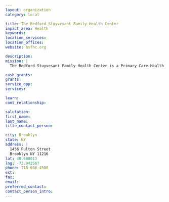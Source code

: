 ```yaml
---
layout: organization
category: local

title: The Bedford Stuyvesant Family Health Center
impact_area: Health
keywords: 
location_services: 
location_offices: 
website: bsfhc.org

description: 
mission: |
  The Bedford Stuyvesant Family Health Center is a Primary Care Health Facility, offering a broad range of integrative health care services, with an emphasis on prevention, education and critical support services. 

cash_grants: 
grants: 
service_opp: 
services: 

learn: 
cont_relationship: 

salutation: 
first_name: 
last_name: 
title_contact_person: 

city: Brooklyn
state: NY
address: |
  1456 Fulton Street     
  Brooklyn NY 11216
lat: 40.680013
lng: -73.942587
phone: 718-636-4500
ext: 
fax: 
email: 
preferred_contact: 
contact_person_intro: 
---
```

